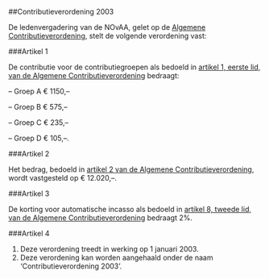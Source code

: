 <meta http-equiv='Content-Type' content='text/html; charset=utf-8' />

##Contributieverordening 2003

De ledenvergadering van de NOvAA,
gelet op de [Algemene Contributieverordening](../../../../pbo/algemene/contributieverordening/BWBR0006188/README.md),
stelt de volgende verordening vast:

###Artikel 1 

De contributie voor de contributiegroepen als bedoeld in [artikel 1, eerste lid, van de Algemene Contributieverordening](../../../../pbo/algemene/contributieverordening/BWBR0006188/README.md) bedraagt:

– Groep A € 1150,–

– Groep B € 575,–

– Groep C € 235,–

– Groep D € 105,–.

###Artikel 2 

Het bedrag, bedoeld in [artikel 2 van de Algemene Contributieverordening](../../../../pbo/algemene/contributieverordening/BWBR0006188/README.md), wordt vastgesteld op € 12.020,–.

###Artikel 3 

De korting voor automatische incasso als bedoeld in [artikel 8, tweede lid, van de Algemene Contributieverordening](../../../../pbo/algemene/contributieverordening/BWBR0006188/README.md) bedraagt 2%.

###Artikel 4 

1. Deze verordening treedt in werking op 1 januari 2003.
2. Deze verordening kan worden aangehaald onder de naam ‘Contributieverordening 2003’.
